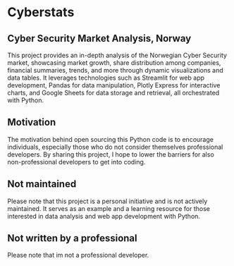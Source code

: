 # Cyberstats

## Cyber Security Market Analysis, Norway
This project provides an in-depth analysis of the Norwegian Cyber Security market, showcasing market growth, share distribution among companies, financial summaries, trends, and more through dynamic visualizations and data tables. It leverages technologies such as Streamlit for web app development, Pandas for data manipulation, Plotly Express for interactive charts, and Google Sheets for data storage and retrieval, all orchestrated with Python.

## Motivation
The motivation behind open sourcing this Python code is to encourage individuals, especially those who do not consider themselves professional developers. By sharing this project, I hope to lower the barriers for also non-professional developers to get into coding.

## Not maintained
Please note that this project is a personal initiative and is not actively maintained. It serves as an example and a learning resource for those interested in data analysis and web app development with Python.

## Not written by a professional
Please note that im not a professional developer.